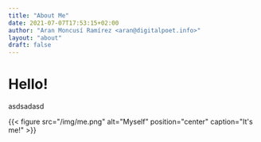 ```yaml
---
title: "About Me"
date: 2021-07-07T17:53:15+02:00
author: "Aran Moncusí Ramírez <aran@digitalpoet.info>"
layout: "about"
draft: false
---
```


# Hello!

asdsadasd

{{< figure src="/img/me.png" alt="Myself" position="center" caption="It's me!" >}}
